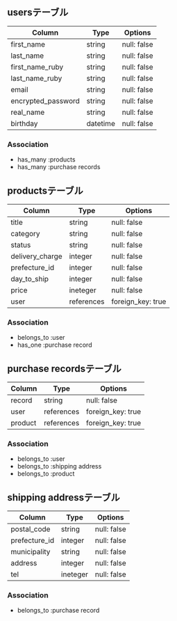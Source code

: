 ## usersテーブル

| Column             | Type       | Options                        |
| ------------------ | ---------- | ------------------------------ |
| first_name         | string     | null: false                    |
| last_name          | string     | null: false                    |
| first_name_ruby    | string     | null: false                    |
| last_name_ruby     | string     | null: false                    |
| email              | string     | null: false                    |
| encrypted_password | string     | null: false                    |
| real_name          | string     | null: false                    |
| birthday           | datetime   | null: false                    |

### Association
- has_many :products
- has_many :purchase records


## productsテーブル

| Column          | Type       | Options                        |
| --------------- | ---------- | ------------------------------ |
| title           | string     | null: false                    |
| category        | string     | null: false                    |
| status          | string     | null: false                    |
| delivery_charge | integer    | null: false                    |
| prefecture_id   | integer    | null: false                    |
| day_to_ship     | integer    | null: false                    |
| price           | ineteger   | null: false                    |
| user            | references | foreign_key: true              |

### Association
- belongs_to :user
- has_one :purchase record


## purchase recordsテーブル

| Column     | Type       | Options                        |
| ---------- | ---------- | ------------------------------ |
| record     | string     | null: false                    |
| user       | references | foreign_key: true              |
| product    | references | foreign_key: true              |

### Association
- belongs_to :user
- belongs_to :shipping address
- belongs_to :product

## shipping addressテーブル

| Column        | Type       | Options                        |
| ------------- | ---------- | ------------------------------ |
| postal_code   | string     | null: false                    |
| prefecture_id | integer    | null: false                    |
| municipality  | string     | null: false                    |
| address       | integer    | null: false                    |
| tel           | ineteger   | null: false                    |

### Association
- belongs_to :purchase record
